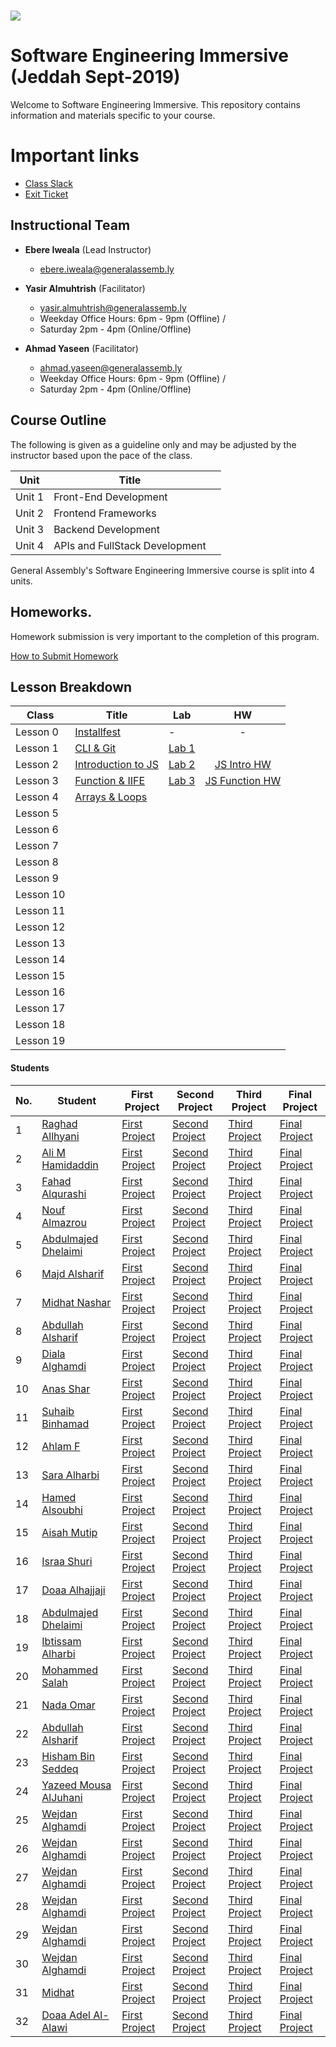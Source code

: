 # ![](https://ga-dash.s3.amazonaws.com/production/assets/logo-9f88ae6c9c3871690e33280fcf557f33.png) 
# Software Engineering Immersive (Jeddah Sept-2019)
Welcome to Software Engineering Immersive. This repository contains information and materials specific to your course.

# Important links
- [Class Slack](https://miskacademy.slack.com/messages/CMT659MKM)
- [Exit Ticket](https://google.com/)


## Instructional Team
- **Ebere Iweala** (Lead Instructor)
  - [ebere.iweala@generalassemb.ly](mailto:ebere.iweala@generalassemb.ly)

- **Yasir Almuhtrish** (Facilitator)
  - [yasir.almuhtrish@generalassemb.ly](mailto:yasir.almuhtrish@generalassemb.ly)
  - Weekday Office Hours: 6pm - 9pm (Offline) / 
  - Saturday 2pm - 4pm (Online/Offline)

- **Ahmad Yaseen** (Facilitator)
  - [ahmad.yaseen@generalassemb.ly](mailto:ahmad.yaseen@generalassemb.ly)
  - Weekday Office Hours: 6pm - 9pm (Offline) / 
  - Saturday 2pm - 4pm (Online/Offline)

## Course Outline
The following is given as a guideline only and may be adjusted by the instructor based upon the pace of the class.

| Unit | Title ||
| --- | --- |  ---|
| Unit 1 | Front-End Development  |  |
| Unit 2 | Frontend Frameworks |  |
| Unit 3 |  Backend Development | |
| Unit 4 | APIs and FullStack Development | |   


General Assembly's Software Engineering Immersive course  is split into 4 units.

## Homeworks.
Homework submission is very important to the completion of this program. 

[How to Submit Homework](homework_submission/README.md) 

## Lesson Breakdown

| Class | Title | Lab | HW |
| --- | --- | --- | :---: | 
| Lesson 0 | [Installfest](https://github.com/SEI2-jeddah/installfest) | - | - | |
| Lesson 1 | [CLI & Git  ](https://github.com/SEI2-jeddah/w01d01) | [Lab 1](https://github.com/FEWD-Jeddah/week-01-Lab-01)| | |
| Lesson 2 | [Introduction to JS ](https://github.com/SEI2-jeddah/w01d02) |[Lab 2](https://github.com/SEI2-jeddah/w01d02-finallab)| [JS Intro HW](https://github.com/SEI2-jeddah/hw-week1-day2-javascript) | |
| Lesson 3 | [Function & IIFE ](https://github.com/SEI2-jeddah/w01d03) |[Lab 3](https://github.com/SEI2-jeddah/w01d03/blob/master/Lab/BankAccount.md)| [JS Function HW](https://github.com/SEI2-jeddah/hw-week1-day3-js-functions) | |
| Lesson 4 | [Arrays & Loops](https://github.com/SEI2-jeddah/w01d04) ||  | |
| Lesson 5 |  ||  | |
| Lesson 6 |  ||  | |
| Lesson 7 |  ||  | |
| Lesson 8 |  ||  | |
| Lesson 9 |  ||  | |
| Lesson 10 |  || | |
| Lesson 11 |  ||  | |
| Lesson 12 |  ||  | |
| Lesson 13 |  ||  | |
| Lesson 14 |  ||  | |
| Lesson 15 |  ||  | |
| Lesson 16 |  ||  | |
| Lesson 17 |  ||  | |
| Lesson 18 |  ||  | |
| Lesson 19 |  ||  | |


#### Students

| No. | Student | First Project | Second Project | Third Project |Final Project |
|---  | ---     | ---      | ---      |  ---      |  ---      | 
|1    | [Raghad Allhyani](https://github.com/) | [First Project](https://github.io/) | [Second Project](https://github.io/)| [Third Project](https://github.io/)|[Final Project](https://github.io/) | 
|2    | [Ali M Hamidaddin](https://github.com/) | [First Project](https://github.io/) | [Second Project](https://github.io/)| [Third Project](https://github.io/)|[Final Project](https://github.io/) | 
|3    | [Fahad Alqurashi](https://github.com/) | [First Project](https://github.io/) | [Second Project](https://github.io/)| [Third Project](https://github.io/)|[Final Project](https://github.io/) | 
|4    | [Nouf Almazrou](https://github.com/) | [First Project](https://github.io/) | [Second Project](https://github.io/)| [Third Project](https://github.io/)|[Final Project](https://github.io/) | 
|5    | [Abdulmajed Dhelaimi](https://github.com/) | [First Project](https://github.io/) | [Second Project](https://github.io/)| [Third Project](https://github.io/)|[Final Project](https://github.io/) | 
|6    | [Majd Alsharif](https://github.com/) | [First Project](https://github.io/) | [Second Project](https://github.io/)| [Third Project](https://github.io/)|[Final Project](https://github.io/) | 
|7    | [Midhat Nashar](https://github.com/) | [First Project](https://github.io/) | [Second Project](https://github.io/)| [Third Project](https://github.io/)|[Final Project](https://github.io/) | 
|8    | [Abdullah Alsharif](https://github.com/) | [First Project](https://github.io/) | [Second Project](https://github.io/)| [Third Project](https://github.io/)|[Final Project](https://github.io/) | 
|9    | [Diala Alghamdi ](https://github.com/) | [First Project](https://github.io/) | [Second Project](https://github.io/)| [Third Project](https://github.io/)|[Final Project](https://github.io/) | 
|10    | [Anas Shar](https://github.com/) | [First Project](https://github.io/) | [Second Project](https://github.io/)| [Third Project](https://github.io/)|[Final Project](https://github.io/) | 
|11    | [Suhaib Binhamad](https://github.com/) | [First Project](https://github.io/) | [Second Project](https://github.io/)| [Third Project](https://github.io/)|[Final Project](https://github.io/) | 
|12    | [Ahlam F](https://github.com/) | [First Project](https://github.io/) | [Second Project](https://github.io/)| [Third Project](https://github.io/)|[Final Project](https://github.io/) | 
|13    | [Sara Alharbi](https://github.com/) | [First Project](https://github.io/) | [Second Project](https://github.io/)| [Third Project](https://github.io/)|[Final Project](https://github.io/) | 
|14    | [Hamed Alsoubhi](https://github.com/) | [First Project](https://github.io/) | [Second Project](https://github.io/)| [Third Project](https://github.io/)|[Final Project](https://github.io/) | 
|15    | [Aisah Mutip](https://github.com/) | [First Project](https://github.io/) | [Second Project](https://github.io/)| [Third Project](https://github.io/)|[Final Project](https://github.io/) | 
|16    | [Israa Shuri](https://github.com/) | [First Project](https://github.io/) | [Second Project](https://github.io/)| [Third Project](https://github.io/)|[Final Project](https://github.io/) | 
|17    | [Doaa Alhajjaji](https://github.com/) | [First Project](https://github.io/) | [Second Project](https://github.io/)| [Third Project](https://github.io/)|[Final Project](https://github.io/) | 
|18    | [Abdulmajed Dhelaimi](https://github.com/) | [First Project](https://github.io/) | [Second Project](https://github.io/)| [Third Project](https://github.io/)|[Final Project](https://github.io/) | 
|19    | [Ibtissam Alharbi](https://github.com/) | [First Project](https://github.io/) | [Second Project](https://github.io/)| [Third Project](https://github.io/)|[Final Project](https://github.io/) | 
|20    | [Mohammed Salah](https://github.com/) | [First Project](https://github.io/) | [Second Project](https://github.io/)| [Third Project](https://github.io/)|[Final Project](https://github.io/) | 
|21    | [Nada Omar](https://github.com/) | [First Project](https://github.io/) | [Second Project](https://github.io/)| [Third Project](https://github.io/)|[Final Project](https://github.io/) | 
|22    | [Abdullah Alsharif](https://github.com/) | [First Project](https://github.io/) | [Second Project](https://github.io/)| [Third Project](https://github.io/)|[Final Project](https://github.io/) | 
|23    | [Hisham Bin Seddeq](https://github.com/) | [First Project](https://github.io/) | [Second Project](https://github.io/)| [Third Project](https://github.io/)|[Final Project](https://github.io/) | 
|24    | [Yazeed Mousa AlJuhani](https://github.com/) | [First Project](https://github.io/) | [Second Project](https://github.io/)| [Third Project](https://github.io/)|[Final Project](https://github.io/) | 
|25    | [Wejdan Alghamdi](https://github.com/) | [First Project](https://github.io/) | [Second Project](https://github.io/)| [Third Project](https://github.io/)|[Final Project](https://github.io/) | 
|26    | [Wejdan Alghamdi](https://github.com/) | [First Project](https://github.io/) | [Second Project](https://github.io/)| [Third Project](https://github.io/)|[Final Project](https://github.io/) | 
|27    | [Wejdan Alghamdi](https://github.com/) | [First Project](https://github.io/) | [Second Project](https://github.io/)| [Third Project](https://github.io/)|[Final Project](https://github.io/) | 
|28    | [Wejdan Alghamdi](https://github.com/) | [First Project](https://github.io/) | [Second Project](https://github.io/)| [Third Project](https://github.io/)|[Final Project](https://github.io/) | 
|29    | [Wejdan Alghamdi](https://github.com/) | [First Project](https://github.io/) | [Second Project](https://github.io/)| [Third Project](https://github.io/)|[Final Project](https://github.io/) | 
|30    | [Wejdan Alghamdi](https://github.com/) | [First Project](https://github.io/) | [Second Project](https://github.io/)| [Third Project](https://github.io/)|[Final Project](https://github.io/) | 
|31    | [Midhat](https://github.com/) | [First Project](https://github.io/) | [Second Project](https://github.io/)| [Third Project](https://github.io/)|[Final Project](https://github.io/) | 
|32    | [Doaa Adel Al-Alawi](https://github.com/) | [First Project](https://github.io/) | [Second Project](https://github.io/)| [Third Project](https://github.io/)|[Final Project](https://github.io/) | 

